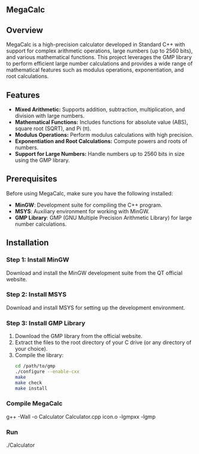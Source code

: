 ## MegaCalc

## Overview
MegaCalc is a high-precision calculator developed in Standard C++ with support for complex arithmetic operations, large numbers (up to 2560 bits), and various mathematical functions. This project leverages the GMP library to perform efficient large number calculations and provides a wide range of mathematical features such as modulus operations, exponentiation, and root calculations.

## Features
- **Mixed Arithmetic:** Supports addition, subtraction, multiplication, and division with large numbers.
- **Mathematical Functions:** Includes functions for absolute value (ABS), square root (SQRT), and Pi (π).
- **Modulus Operations:** Perform modulus calculations with high precision.
- **Exponentiation and Root Calculations:** Compute powers and roots of numbers.
- **Support for Large Numbers:** Handle numbers up to 2560 bits in size using the GMP library.

## Prerequisites
Before using MegaCalc, make sure you have the following installed:
- **MinGW**: Development suite for compiling the C++ program.
- **MSYS**: Auxiliary environment for working with MinGW.
- **GMP Library**: GMP (GNU Multiple Precision Arithmetic Library) for large number calculations.

## Installation

### Step 1: Install MinGW
Download and install the MinGW development suite from the QT official website.

### Step 2: Install MSYS
Download and install MSYS for setting up the development environment.

### Step 3: Install GMP Library
1. Download the GMP library from the official website.
2. Extract the files to the root directory of your C drive (or any directory of your choice).
3. Compile the library:
   ```bash
   cd /path/to/gmp
   ./configure --enable-cxx
   make
   make check
   make install

### Compile MegaCalc
g++ -Wall -o Calculator Calculator.cpp icon.o -lgmpxx -lgmp

### Run
./Calculator

